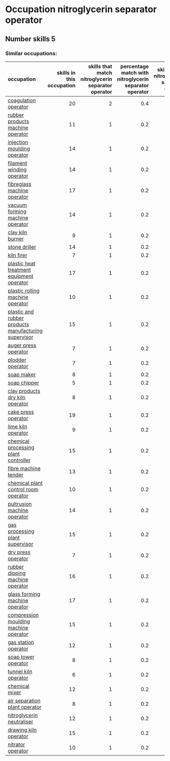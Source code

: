 # Occupation nitroglycerin separator operator
## Number skills 5
### Similar occupations:
| occupation                                                                                                      |   skills in this occupation |   skills that match nitroglycerin separator operator |   percentage match with nitroglycerin separator operator |   skills not in nitroglycerin separator operator |
|:----------------------------------------------------------------------------------------------------------------|----------------------------:|-----------------------------------------------------:|---------------------------------------------------------:|-------------------------------------------------:|
| [coagulation operator](coagulation_operator.md)                                                                 |                          20 |                                                    2 |                                                      0.4 |                                               18 |
| [rubber products machine operator](rubber_products_machine_operator.md)                                         |                          11 |                                                    1 |                                                      0.2 |                                               10 |
| [injection moulding operator](injection_moulding_operator.md)                                                   |                          14 |                                                    1 |                                                      0.2 |                                               13 |
| [filament winding operator](filament_winding_operator.md)                                                       |                          14 |                                                    1 |                                                      0.2 |                                               13 |
| [fibreglass machine operator](fibreglass_machine_operator.md)                                                   |                          17 |                                                    1 |                                                      0.2 |                                               16 |
| [vacuum forming machine operator](vacuum_forming_machine_operator.md)                                           |                          14 |                                                    1 |                                                      0.2 |                                               13 |
| [clay kiln burner](clay_kiln_burner.md)                                                                         |                           9 |                                                    1 |                                                      0.2 |                                                8 |
| [stone driller](stone_driller.md)                                                                               |                          14 |                                                    1 |                                                      0.2 |                                               13 |
| [kiln firer](kiln_firer.md)                                                                                     |                           7 |                                                    1 |                                                      0.2 |                                                6 |
| [plastic heat treatment equipment operator](plastic_heat_treatment_equipment_operator.md)                       |                          17 |                                                    1 |                                                      0.2 |                                               16 |
| [plastic rolling machine operator](plastic_rolling_machine_operator.md)                                         |                          10 |                                                    1 |                                                      0.2 |                                                9 |
| [plastic and rubber products manufacturing supervisor](plastic_and_rubber_products_manufacturing_supervisor.md) |                          15 |                                                    1 |                                                      0.2 |                                               14 |
| [auger press operator](auger_press_operator.md)                                                                 |                           7 |                                                    1 |                                                      0.2 |                                                6 |
| [plodder operator](plodder_operator.md)                                                                         |                           7 |                                                    1 |                                                      0.2 |                                                6 |
| [soap maker](soap_maker.md)                                                                                     |                           8 |                                                    1 |                                                      0.2 |                                                7 |
| [soap chipper](soap_chipper.md)                                                                                 |                           5 |                                                    1 |                                                      0.2 |                                                4 |
| [clay products dry kiln operator](clay_products_dry_kiln_operator.md)                                           |                           8 |                                                    1 |                                                      0.2 |                                                7 |
| [cake press operator](cake_press_operator.md)                                                                   |                          19 |                                                    1 |                                                      0.2 |                                               18 |
| [lime kiln operator](lime_kiln_operator.md)                                                                     |                           9 |                                                    1 |                                                      0.2 |                                                8 |
| [chemical processing plant controller](chemical_processing_plant_controller.md)                                 |                          15 |                                                    1 |                                                      0.2 |                                               14 |
| [fibre machine tender](fibre_machine_tender.md)                                                                 |                          13 |                                                    1 |                                                      0.2 |                                               12 |
| [chemical plant control room operator](chemical_plant_control_room_operator.md)                                 |                          10 |                                                    1 |                                                      0.2 |                                                9 |
| [pultrusion machine operator](pultrusion_machine_operator.md)                                                   |                          14 |                                                    1 |                                                      0.2 |                                               13 |
| [gas processing plant supervisor](gas_processing_plant_supervisor.md)                                           |                          15 |                                                    1 |                                                      0.2 |                                               14 |
| [dry press operator](dry_press_operator.md)                                                                     |                           7 |                                                    1 |                                                      0.2 |                                                6 |
| [rubber dipping machine operator](rubber_dipping_machine_operator.md)                                           |                          16 |                                                    1 |                                                      0.2 |                                               15 |
| [glass forming machine operator](glass_forming_machine_operator.md)                                             |                          17 |                                                    1 |                                                      0.2 |                                               16 |
| [compression moulding machine operator](compression_moulding_machine_operator.md)                               |                          15 |                                                    1 |                                                      0.2 |                                               14 |
| [gas station operator](gas_station_operator.md)                                                                 |                          12 |                                                    1 |                                                      0.2 |                                               11 |
| [soap tower operator](soap_tower_operator.md)                                                                   |                           8 |                                                    1 |                                                      0.2 |                                                7 |
| [tunnel kiln operator](tunnel_kiln_operator.md)                                                                 |                           6 |                                                    1 |                                                      0.2 |                                                5 |
| [chemical mixer](chemical_mixer.md)                                                                             |                          12 |                                                    1 |                                                      0.2 |                                               11 |
| [air separation plant operator](air_separation_plant_operator.md)                                               |                           8 |                                                    1 |                                                      0.2 |                                                7 |
| [nitroglycerin neutraliser](nitroglycerin_neutraliser.md)                                                       |                          12 |                                                    1 |                                                      0.2 |                                               11 |
| [drawing kiln operator](drawing_kiln_operator.md)                                                               |                          15 |                                                    1 |                                                      0.2 |                                               14 |
| [nitrator operator](nitrator_operator.md)                                                                       |                          10 |                                                    1 |                                                      0.2 |                                                9 |
